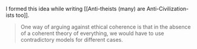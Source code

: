I formed this idea while writing [[Anti-theists (many) are Anti-Civilization-ists too]].

> One way of arguing against ethical coherence is that in the absence of a coherent theory of everything, we would have to use contradictory models for different cases.